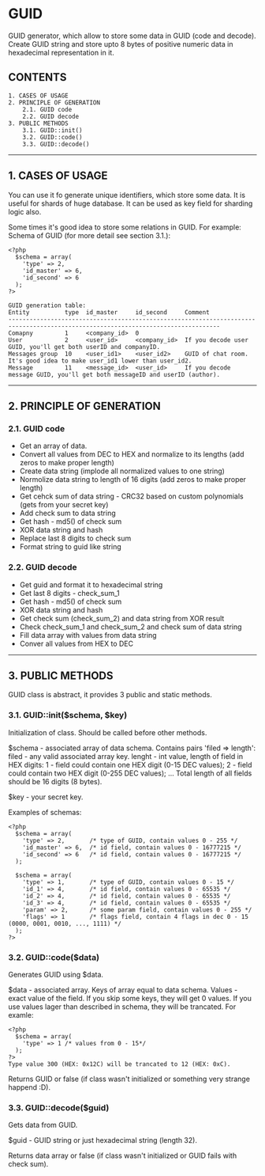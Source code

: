# GUID
GUID generator, which allow to store some data in GUID (code and decode).
Create GUID string and store upto 8 bytes of positive numeric data in hexadecimal representation in it.


## CONTENTS

	1. CASES OF USAGE
	2. PRINCIPLE OF GENERATION
		2.1. GUID code
		2.2. GUID decode
	3. PUBLIC METHODS
		3.1. GUID::init()
		3.2. GUID::code()
		3.3. GUID::decode()

* * *

## 1. CASES OF USAGE

You can use it fo generate unique identifiers, which store some data.
It is useful for shards of huge database. It can be used as key field for sharding logic also.

Some times it's good idea to store some relations in GUID. For example:
Schema of GUID (for more detail see section 3.1.):

	<?php
	  $schema = array(
	    'type' => 2,
	    'id_master' => 6,
	    'id_second' => 6
	  );
	?>

	GUID generation table:
	Entity          type  id_master     id_second     Comment
	----------------------------------------------------------------------------------------------------------------------------------
	Comapny         1     <company_id>  0
	User            2     <user_id>     <company_id>  If you decode user GUID, you'll get both userID and companyID.
	Messages group  10    <user_id1>    <user_id2>    GUID of chat room. It's good idea to make user_id1 lower than user_id2.
	Message         11    <message_id>  <user_id>     If you decode message GUID, you'll get both messageID and userID (author).

* * *

## 2. PRINCIPLE OF GENERATION

### 2.1. GUID code
	
- Get an array of data.
- Convert all values from DEC to HEX and normalize to its lengths (add zeros to make proper length)
- Create data string (implode all normalized values to one string)
- Normolize data string to length of 16 digits (add zeros to make proper length)
- Get cehck sum of data string - CRC32 based on custom polynomials (gets from your secret key)
- Add check sum to data string
- Get hash - md5() of check sum
- XOR data string and hash
- Replace last 8 digits to check sum
- Format string to guid like string
	
	
### 2.2. GUID decode

- Get guid and format it to hexadecimal string
- Get last 8 digits - check_sum_1
- Get hash - md5() of check sum
- XOR data string and hash
- Get check sum (check_sum_2) and data string from XOR result
- Check check_sum_1 and check_sum_2 and check sum of data string
- Fill data array with values from data string
- Conver all values from HEX to DEC

* * *

## 3. PUBLIC METHODS

GUID class is abstract, it provides 3 public and static methods.

### 3.1. GUID::init($schema, $key)

Initialization of class. Should be called before other methods.

$schema - associated array of data schema. Contains pairs 'filed => length':
filed - any valid associated array key.
lenght - int value, length of field in HEX digits:
1 - field could contain one HEX digit (0-15 DEC values);
2 - field could contain two HEX digit (0-255 DEC values);
...
Total length of all fields should be 16 digits (8 bytes).

$key - your secret key.

Examples of schemas:

	<?php
	  $schema = array(
	    'type' => 2,       /* type of GUID, contain values 0 - 255 */
	    'id_master' => 6,  /* id field, contain values 0 - 16777215 */
	    'id_second' => 6   /* id field, contain values 0 - 16777215 */
	  );
		
	  $schema = array(
	    'type' => 1,       /* type of GUID, contain values 0 - 15 */
	    'id_1' => 4,       /* id field, contain values 0 - 65535 */
	    'id_2' => 4,       /* id field, contain values 0 - 65535 */
	    'id_3' => 4,       /* id field, contain values 0 - 65535 */
	    'param' => 2,      /* some param field, contain values 0 - 255 */
	    'flags' => 1       /* flags field, contain 4 flags in dec 0 - 15 (0000, 0001, 0010, ..., 1111) */
	  );
	?>

	
### 3.2. GUID::code($data)

Generates GUID using $data.

$data - associated array. Keys of array equal to data schema. Values - exact value of the field.
If you skip some keys, they will get 0 values.
If you use values lager than described in schema, they will be trancated. For examle:

	<?php
	  $schema = array(
	    'type' => 1 /* values from 0 - 15*/
	  );
	?>
	Type value 300 (HEX: 0x12C) will be trancated to 12 (HEX: 0xC).

Returns GUID or false (if class wasn't initialized or something very strange happend :D).

	
### 3.3. GUID::decode($guid)
	
Gets data from GUID.

$guid - GUID string or just hexadecimal string (length 32).

Returns data array or false (if class wasn't initialized or GUID fails with check sum).

